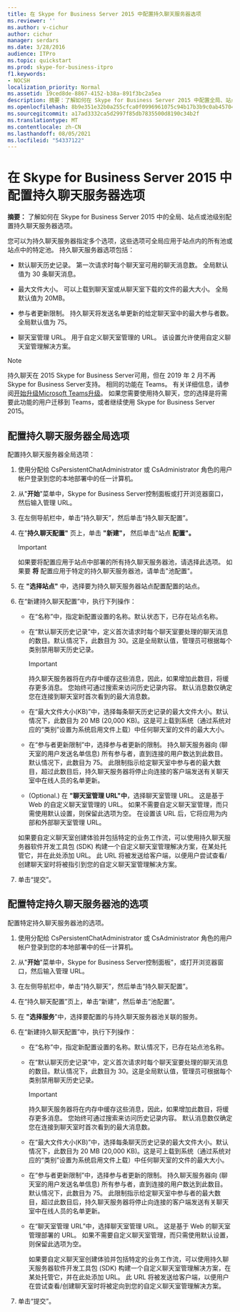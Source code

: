 ```yaml
---
title: 在 Skype for Business Server 2015 中配置持久聊天服务器选项
ms.reviewer: ''
ms.author: v-cichur
author: cichur
manager: serdars
ms.date: 3/28/2016
audience: ITPro
ms.topic: quickstart
ms.prod: skype-for-business-itpro
f1.keywords:
- NOCSH
localization_priority: Normal
ms.assetid: 19ced8de-8867-4152-b38a-891f3bc2a5ea
description: 摘要：了解如何在 Skype for Business Server 2015 中配置全局、站点或池级别的持久聊天服务器选项。
ms.openlocfilehash: 8b9e351e32b0a255cfca0f0996961075c94b17b3b9c0ab45704b27d10b709a23
ms.sourcegitcommit: a17ad3332ca5d2997f85db7835500d8190c34b2f
ms.translationtype: MT
ms.contentlocale: zh-CN
ms.lasthandoff: 08/05/2021
ms.locfileid: "54337122"
---
```

# <a name="configure-persistent-chat-server-options-in-skype-for-business-server-2015"></a>在 Skype for Business Server 2015 中配置持久聊天服务器选项
 
**摘要：** 了解如何在 Skype for Business Server 2015 中的全局、站点或池级别配置持久聊天服务器选项。
  
您可以为持久聊天服务器指定多个选项，这些选项可全局应用于站点内的所有池或站点中的特定池。 持久聊天服务器选项包括： 
  
- 默认聊天历史记录。 第一次请求时每个聊天室可用的聊天消息数。 全局默认值为 30 条聊天消息。 
    
- 最大文件大小。 可以上载到聊天室或从聊天室下载的文件的最大大小。 全局默认值为 20MB。
    
- 参与者更新限制。 持久聊天将发送名单更新的给定聊天室中的最大参与者数。 全局默认值为 75。
    
- 聊天室管理 URL。 用于自定义聊天室管理的 URL。 该设置允许使用自定义聊天室管理解决方案。 
   
> [!NOTE] 
> 持久聊天在 2015 Skype for Business Server可用，但在 2019 年 2 月不再Skype for Business Server支持。 相同的功能在 Teams。 有关详细信息，请参阅[开始升级Microsoft Teams升级](/microsoftteams/upgrade-start-here)。 如果您需要使用持久聊天，您的选择是将需要此功能的用户迁移到 Teams，或者继续使用 Skype for Business Server 2015。
 
## <a name="configure-persistent-chat-server-global-options"></a>配置持久聊天服务器全局选项

配置持久聊天服务器全局选项：
  
1. 使用分配给 CsPersistentChatAdministrator 或 CsAdministrator 角色的用户帐户登录到您的本地部署中的任一计算机。
    
2. 从"**开始**"菜单中，Skype for Business Server控制面板或打开浏览器窗口，然后输入管理 URL。
    
3. 在左侧导航栏中，单击“持久聊天”，然后单击“持久聊天配置”。
    
4. 在"**持久聊天配置"** 页上，单击 **"新建"，** 然后单击"站点 **配置"。**
    
    > [!IMPORTANT]
    > 如果要将配置应用于站点中部署的所有持久聊天服务器池，请选择此选项。 如果要 **将** 配置应用于特定的持久聊天服务器池，请单击"池配置"。
  
5. 在 **"选择站点"** 中，选择要为持久聊天服务器站点配置配置的站点。
    
6. 在“新建持久聊天配置”中，执行下列操作：
    
   - 在“名称”中，指定新配置设置的名称。默认状态下，已存在站点名称。
    
   - 在“默认聊天历史记录”中，定义首次请求时每个聊天室要处理的聊天消息的数目。默认情况下，此数目为 30。这是全局默认值，管理员可根据每个类别禁用聊天历史记录。
    
     > [!IMPORTANT]
     > 持久聊天服务器将在内存中缓存这些消息，因此，如果增加此数目，将缓存更多消息。 您始终可通过搜索来访问历史记录内容。 默认消息数仅确定您在连接到聊天室时首次看到的最大消息数。 
  
   - 在“最大文件大小(KB)”中，选择每条聊天历史记录的最大文件大小。默认情况下，此数目为 20 MB (20,000 KB)。这是可上载到系统（通过系统对应的“类别”设置为系统启用文件上载）中任何聊天室的文件的最大大小。
    
   - 在“参与者更新限制”中，选择参与者更新的限制。 持久聊天服务器向 (聊天室的用户发送名单信息) 所有参与者，直到连接的用户数达到此数目。 默认情况下，此数目为 75。 此限制指示给定聊天室中参与者的最大数目，超过此数目后，持久聊天服务器将停止向连接的客户端发送有关聊天室中在线人员的名单更新。
    
   -  (Optional.) 在 **"聊天室管理 URL"中**，选择聊天室管理 URL。 这是基于 Web 的自定义聊天室管理的 URL。 如果不需要自定义聊天室管理，而只需使用默认设置，则保留此选项为空。 在设置该 URL 后，它将应用为内部和外部聊天室管理 URL。
    
     如果要自定义聊天室创建体验并包括特定的业务工作流，可以使用持久聊天服务器软件开发工具包 (SDK) 构建一个自定义聊天室管理解决方案，在某处托管它，并在此处添加 URL。 此 URL 将被发送给客户端，以便用户尝试查看/创建聊天室时将被指引到您的自定义聊天室管理解决方案。
    
7. 单击“提交”。
    
## <a name="configure-options-for-a-specific-persistent-chat-server-pool"></a>配置特定持久聊天服务器池的选项

配置特定持久聊天服务器池的选项。
  
1. 使用分配给 CsPersistentChatAdministrator 或 CsAdministrator 角色的用户帐户登录到您的本地部署中的任一计算机。
    
2. 从"**开始**"菜单中，Skype for Business Server控制面板"，或打开浏览器窗口，然后输入管理 URL。
    
3. 在左侧导航栏中，单击“持久聊天”，然后单击“持久聊天配置”。
    
4. 在“持久聊天配置”页上，单击“新建”，然后单击“池配置”。
    
5. 在 **"选择服务**"中，选择要配置的与持久聊天服务器池关联的服务。
    
6. 在“新建持久聊天配置”中，执行下列操作：
    
   - 在“名称”中，指定新配置设置的名称。默认情况下，已存在站点池名称。
    
   - 在“默认聊天历史记录”中，定义首次请求时每个聊天室要处理的聊天消息的数目。默认情况下，此数目为 30。这是全局默认值，管理员可根据每个类别禁用聊天历史记录。
    
     > [!IMPORTANT]
     > 持久聊天服务器将在内存中缓存这些消息，因此，如果增加此数目，将缓存更多消息。 您始终可通过搜索来访问历史记录内容。 默认消息数仅确定您在连接到聊天室时首次看到的最大消息数。 
  
   - 在“最大文件大小(KB)”中，选择每条聊天历史记录的最大文件大小。默认情况下，此数目为 20 MB (20,000 KB)。这是可上载到系统（通过系统对应的“类别”设置为系统启用文件上载）中任何聊天室的文件的最大大小。
    
   - 在“参与者更新限制”中，选择参与者更新的限制。 持久聊天服务器向 (聊天室的用户发送名单信息) 所有参与者，直到连接的用户数达到此数目。 默认情况下，此数目为 75。 此限制指示给定聊天室中参与者的最大数目，超过此数目后，持久聊天服务器将停止向连接的客户端发送有关聊天室中在线人员的名单更新。
    
   - 在“聊天室管理 URL”中，选择聊天室管理 URL。 这是基于 Web 的聊天室管理部署的 URL。 如果不需要自定义聊天室管理，而只需使用默认设置，则保留此选项为空。
    
     如果要自定义聊天室创建体验并包括特定的业务工作流，可以使用持久聊天服务器软件开发工具包 (SDK) 构建一个自定义聊天室管理解决方案，在某处托管它，并在此处添加 URL。 此 URL 将被发送给客户端，以便用户在尝试查看/创建聊天室时将被定向到您的自定义聊天室管理解决方案。
    
7. 单击“提交”。
    

